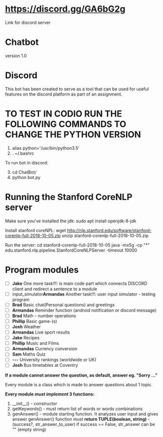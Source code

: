 # https://discord.gg/GA6bG2g
Link for discord server
# Chatbot
version 1.0
# Discord
This bot has been created to serve as a tool that can be used for useful features
on the discord platform as part of an assignment.

# TO TEST IN CODIO RUN THE FOLLOWING COMMANDS TO CHANGE THE PYTHON VERSION
1) alias python='/usr/bin/python3.5'
2) . ~/.bashrc

To run bot in discord:

3) cd ChatBot/
4) python bot.py

# Running the Stanford CoreNLP server

Make sure you've installed the jdk: 
sudo apt install openjdk-8-jdk

Install stanford coreNPL:
wget http://nlp.stanford.edu/software/stanford-corenlp-full-2018-10-05.zip
unzip stanford-corenlp-full-2018-10-05.zip

Run the server:
cd stanford-corenlp-full-2018-10-05
java -mx5g -cp "*" edu.stanford.nlp.pipeline.StanfordCoreNLPServer -timeout 10000

# Program modules
- [ ] **Jake** One more task!!!: is main code part which connects DISCORD client and redirect a sentence to a module
- [ ] input_simulator**Armandas** Another task!!!: user input simulator - testing program
- [ ] **Brad** Basic chat(Personal questions) and greetings
- [ ] **Armandas** Reminder function (android notification or discord message)
- [ ] **Brad** Math - number operations
- [ ] **Phillip** Basic game-(s)
- [ ] **Josh** Weather
- [ ] **Armandas** Live sport results
- [ ] **Jake** Recipes
- [ ] **Phillip** Music and Films
- [ ] **Armandas** Currency conversion
- [ ] **Sam** Maths Quiz
- [ ] **---** University rankings (worldwide or UK)
- [ ] **Josh** Bus timetables at Coventry

**If a module cannot answer the question, as default, answer eg. "Sorry ..."**

Every module is a class which is made to answer questions about 1 topic.

**Every module _must implement_ 3 functions:**
1. \_\_init\_\_() - constructor
2. getKeywords() - must return list of words or words combinations
3. genAnswer() - module starting function. It analyzes user input and gives answer
genAnswer() function must **return TUPLE(boolean, string)** - (success?, str_answer_to_user)
if success == False, str_answer can be "" (empty string)

